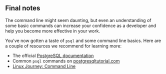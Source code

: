 ## Final notes

The command line might seem daunting, but even an understanding of some basic commands can increase your confidence as a developer and help you become more effective in your work. 

You've now gotten a taste of `psql` and some command line basics. Here are a couple of resources we recommend for learning more:

- The official [PostgreSQL documentation](https://www.postgresql.org/docs/current/app-psql.html)
- Common `psql` commands on [postgresqltutorial.com](https://www.postgresqltutorial.com/psql-commands/)
- [Linux Journey: Command Line](https://linuxjourney.com/lesson/the-shell)
